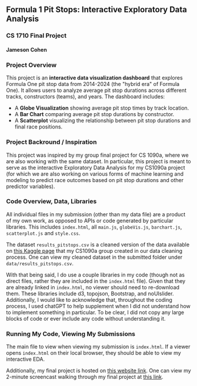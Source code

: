 ## Formula 1 Pit Stops: Interactive Exploratory Data Analysis
### CS 1710 Final Project
#### Jameson Cohen

### Project Overview

This project is an **interactive data visualization dashboard** that explores Formula One pit stop data from 2014-2024 (the "hybrid era" of Formula One). It allows users to analyze average pit stop durations across different tracks, constructors (teams), and years. The dashboard includes:
- A **Globe Visualization** showing average pit stop times by track location.
- A **Bar Chart** comparing average pit stop durations by constructor.
- A **Scatterplot** visualizing the relationship between pit stop durations and final race positions.

### Project Backround / Inspiration

This project was inspired by my group final project for CS 1090a, where we are also working with the same dataset. In particular, this project is meant to serve as the interactive Exploratory Data Analysis for my CS1090a project (for which we are also working on various forms of machine learning and modeling to predict race outcomes based on pit stop durations and other predictor variables).

### Code Overview, Data, Libraries

All individual files in my submission (other than my data file) are a product of my own work, as opposed to APIs or code generated by particular libraries. This includes ``index.html``, all ``main.js``, ``globeVis.js``, ``barchart.js``, ``scatterplot.js`` and ``style.css``.

The dataset ``results_pitstops.csv`` is a cleaned version of the data available on [this Kaggle page](https://www.kaggle.com/datasets/rohanrao/formula-1-world-championship-1950-2020) that my CS1090a group created in our data cleaning process. One can view my cleaned dataset in the submitted folder under ``data/results_pitstops.csv``.


With that being said, I do use a couple libraries in my code (though not as direct files, rather they are included in the ``index.html`` file). Given that they are already linked in ``index.html``, no viewer should need to re-download them. These libraries include d3, topojson, Bootstrap, and noUIslider. Additionally, I would like to acknowledge that, throughout the coding process, I used chatGPT to help supplement when I did not understand how to implement something in particular. To be clear, I did not copy any large blocks of code or ever include any code without understanding it.

### Running My Code, Viewing My Submissions

The main file to view when viewing my submission is ``index.html``. If a viewer opens ``index.html`` on their local browser, they should be able to view my interactive EDA.

Additionally, my final project is hosted on [this website link](). One can view my 2-minute screencast walking through my final project at [this link]().
